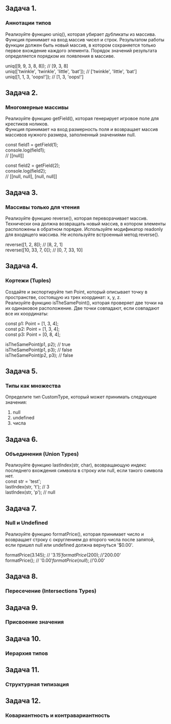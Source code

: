 ## Задача 1.   
### Аннотации типов  
Реализуйте функцию uniq(), которая убирает дубликаты из массива. Функция принимает на вход массив чисел и строк. Результатом работы функции должен быть новый массив, в котором сохраняется только первое вхождение каждого элемента. Порядок значений результата определяется порядком их появления в массиве.  

uniq([9, 9, 3, 8, 8]); // [9, 3, 8]  
uniq(['twinkle', 'twinkle', 'little', 'bat']); // ['twinkle', 'little', 'bat']  
uniq([1, 1, 3, 'oops!']); // [1, 3, 'oops!']  

## Задача 2.   
### Многомерные массивы  
Реализуйте функцию getField(), которая генерирует игровое поле для крестиков ноликов.   
Функция принимает на вход размерность поля и возвращает массив массивов нужного размера, заполненный значениями null.  

const field1 = getField(1);  
console.log(field1);  
// [[null]]  

const field2 = getField(2);  
console.log(field2);  
// [[null, null], [null, null]]  


## Задача 3.   
### Массивы только для чтения  
Реализуйте функцию reverse(), которая переворачивает массив.   
Технически она должна возвращать новый массив, в котором элементы расположены в обратном порядке. Используйте модификатор readonly для входящего массива. Не используйте встроенный метод reverse().    

reverse([1, 2, 8]); // [8, 2, 1]  
reverse([10, 33, 7, 0]); // [0, 7, 33, 10]  

## Задача 4.   
### Кортежи (Tuples)  
Создайте и экспортируйте тип Point, который описывает точку в пространстве, состоящую из трех координат: x, y, z.  
Реализуйте функцию isTheSamePoint(), которая проверяет две точки на их одинаковое расположение. Две точки совпадают, если совпадают все их координаты:  

const p1: Point = [1, 3, 4];  
const p2: Point = [1, 3, 4];  
const p3: Point = [0, 8, 4];  

isTheSamePoint(p1, p2); // true  
isTheSamePoint(p1, p3); // false  
isTheSamePoint(p2, p3); // false  


## Задача 5.   
### Типы как множества  
Определите тип CustomType, который может принимать следующие значения:  
1. null  
2. undefined  
3. числа  

## Задача 6.   
### Объединения (Union Types)  
Реализуйте функцию lastIndex(str, char), возвращающую индекс последнего вхождения символа в строку или null, если такого символа нет.  
const str = 'test';  
lastIndex(str, 't'); // 3  
lastIndex(str, 'p'); // null  


## Задача 7.   
### Null и Undefined  
Реализуйте функцию formatPrice(), которая принимает число и возвращает строку с округлением до второго числа после запятой, если пришел null или undefined должна вернуться '$0.00'.  

formatPrice(3.145); // '$3.15'  
formatPrice(200); // '$200.00'  
formatPrice(); // '$0.00'  
formatPrice(null); // '$0.00'  

## Задача 8.   
### Пересечение (Intersections Types)   

## Задача 9.   
### Присвоение значения  


## Задача 10.   
### Иерархия типов  

## Задача 11.   
### Структурная типизация  

## Задача 12.   
### Ковариантность и контравариантность  


